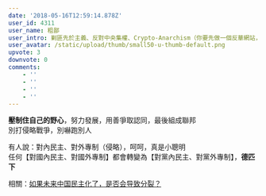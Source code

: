 ```yaml
---
date: '2018-05-16T12:59:14.878Z'
user_id: 4311
user_name: 粗鄙
user_intro: 剿匪先於主義、反對中央集權、Crypto-Anarchism（你要先做一個反華網站，然後再把它賣給共產黨）
user_avatar: /static/upload/thumb/small50-u-thumb-default.png
upvote: 3
downvote: 0
comments:
    - ''
    - ''
    - ''
    - ''
---
```


**壓制住自己的野心**，努力發展，用善爭取認同，最後組成聯邦  
別打侵略戰爭，別嚇跑別人

有人說：對內民主、對外專制（侵略），呵呵，真是小聰明  
任何【對國內民主、對國外專制】都會轉變為【對黨內民主、對黨外專制】，**德匹下**

相關：[如果未来中国民主化了，是否会导致分裂？](https://www.pin-cong.com/p/79104/?s=79386)
